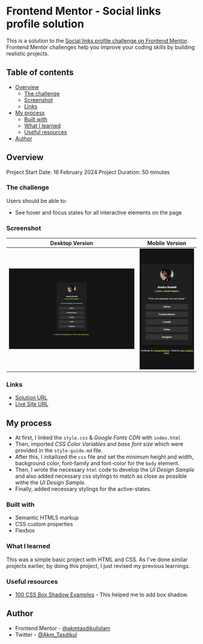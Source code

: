 # Frontend Mentor - Social links profile solution

This is a solution to the [Social links profile challenge on Frontend Mentor](https://www.frontendmentor.io/challenges/social-links-profile-UG32l9m6dQ). Frontend Mentor challenges help you improve your coding skills by building realistic projects.

## Table of contents

- [Overview](#overview)
  - [The challenge](#the-challenge)
  - [Screenshot](#screenshot)
  - [Links](#links)
- [My process](#my-process)
  - [Built with](#built-with)
  - [What I learned](#what-i-learned)
  - [Useful resources](#useful-resources)
- [Author](#author)

## Overview

Project Start Date: 16 February 2024
Project Duration: 50 minutes

### The challenge

Users should be able to:

- See hover and focus states for all interactive elements on the page

### Screenshot

| Desktop Version                         | Mobile Version                         |
| --------------------------------------- | -------------------------------------- |
| ![](./screenshots/desktop-version.jpeg) | ![](./screenshots/mobile-version.jpeg) |

### Links

- [Solution URL](https://github.com/akmtasdikulislam/social-links-profile)
- [Live Site URL](https://akmtasdikulislam.github.io/social-links-profile/)

## My process

- At first, I linked the `style.css` & _Google Fonts CDN_ with `index.html`
- Then, imported _CSS Color Variables_ and _base font size_ which were provided in the `style-guide.md` file.
- After this, I initailized the `css` file and set the minimum height and width, background color, font-family and font-color for the `body` element.
- Then, I wrote the necessary `html` code to develop the _UI Design Sample_ and also added necessary css stylings to match as close as possible withe the _UI Design Sample_.
- Finally, added necessary stylings for the active-states.

### Built with

- Semantic HTML5 markup
- CSS custom properties
- Flexbox

### What I learned

This was a simple basic project with HTML and CSS. As I've done similar projects earlier, by doing this project, I just revised my previous learnings.

### Useful resources

- [100 CSS Box Shadow Examples](https://htmlcssfreebies.com/css-box-shadow-examples/) - This helped me to add box shadow.

## Author

- Frontend Mentor - [@akmtasdikulislam](https://www.frontendmentor.io/profile/akmtasdikulislam)
- Twitter - [@Akm_Tasdikul](https://www.twitter.com/Akm_Tasdikul)
